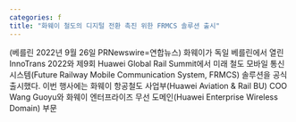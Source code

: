 ```yaml
---
categories: f
title: "화웨이 철도의 디지털 전환 촉진 위한 FRMCS 솔루션 출시"
---
```

(베를린 2022년 9월 26일 PRNewswire=연합뉴스) 화웨이가 독일 베를린에서 열린 InnoTrans 2022와 제9회 Huawei Global Rail Summit에서 미래 철도 모바일 통신시스템(Future Railway Mobile Communication System, FRMCS) 솔루션을 공식 출시했다. 이번 행사에는 화웨이 항공철도 사업부(Huawei Aviation & Rail BU) COO Wang Guoyu와 화웨이 엔터프라이즈 무선 도메인(Huawei Enterprise Wireless Domain) 부문